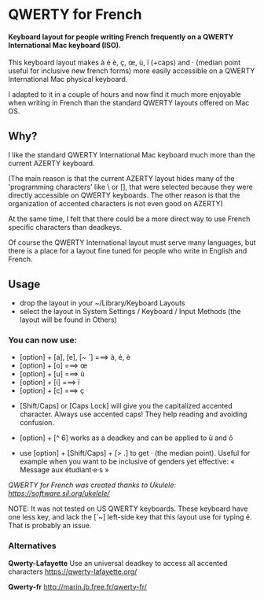 # QWERTY for French
#### Keyboard layout for people writing French frequently on a QWERTY International Mac keyboard (ISO).

This keyboard layout makes à é è, ç, œ, ù, ï (+caps) and · (median point useful for inclusive new french forms) more easily accessible on a QWERTY International Mac physical keyboard.

I adapted to it in a couple of hours and now find it much more enjoyable when writing in French than the standard QWERTY  layouts offered on Mac OS.

## Why?

I like the standard QWERTY International Mac keyboard much more than the current AZERTY keyboard. 

(The main reason is that the current AZERTY layout hides many of the 'programming characters' like \ or [], that were selected because they were directly accessible on QWERTY keyboards. The other reason is that the organization of accented characters is not even good on AZERTY)

At the same time, I felt that there could be a more direct way to use French specific characters than deadkeys.

Of course the QWERTY International layout must serve many languages, but there is a place for a layout fine tuned for people who write in English and French.


## Usage
 - drop the layout in your ~/Library/Keyboard Layouts
 - select the layout in System Settings / Keyboard / Input Methods (the layout will be found in Others)
 
 ### You can now use:
 
 - [option] + [a], [e], [~ `] ===> à, é, è
 - [option] +  [o] ===> œ
 - [option] +  [u] ===> ù 
 - [option] +  [i] ===> ï
 - [option] +  [c] ===> ç

+ [Shift/Caps] or [Caps Lock] will give you the capitalized accented character. Always use accented caps! They help reading and avoiding confusion.

 - [option] + [^ 6] works as a deadkey and can be applied to û and ô

 - use [option] + [Shift/Caps] + [> .] to get · (the median point). Useful for example when you want to be inclusive of genders yet effective: « Message aux étudiant·e·s »


*QWERTY for French was created thanks to Ukulele: https://software.sil.org/ukelele/*

NOTE: It was not tested on US QWERTY keyboards. These keyboard have one less key, and lack the [`~] left-side key that this layout use for typing é. That is probably an issue.

 ### Alternatives
 
 **Qwerty-Lafayette**
 Use an universal deadkey to access all accented characters
 https://qwerty-lafayette.org/
 
 **Qwerty-fr**
 http://marin.jb.free.fr/qwerty-fr/
 

